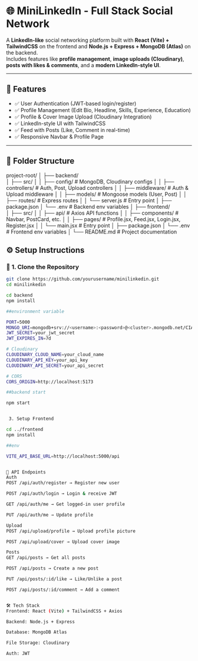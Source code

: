 # 🌐 MiniLinkedIn - Full Stack Social Network

A **LinkedIn-like** social networking platform built with **React (Vite) + TailwindCSS** on the frontend and **Node.js + Express + MongoDB (Atlas)** on the backend.  
Includes features like **profile management**, **image uploads (Cloudinary)**, **posts with likes & comments**, and a **modern LinkedIn-style UI**.

---

## 🚀 **Features**
- ✅ User Authentication (JWT-based login/register)
- ✅ Profile Management (Edit Bio, Headline, Skills, Experience, Education)
- ✅ Profile & Cover Image Upload (Cloudinary Integration)
- ✅ LinkedIn-style UI with TailwindCSS
- ✅ Feed with Posts (Like, Comment in real-time)
- ✅ Responsive Navbar & Profile Page

---

## 📂 **Folder Structure**
project-root/
│
├── backend/                
│   ├── src/
│   │   ├── config/         # MongoDB, Cloudinary configs
│   │   ├── controllers/    # Auth, Post, Upload controllers
│   │   ├── middleware/     # Auth & Upload middleware
│   │   ├── models/         # Mongoose models (User, Post)
│   │   ├── routes/         # Express routes
│   │   └── server.js       # Entry point
│   ├── package.json
│   └── .env                # Backend env variables
│
├── frontend/               
│   ├── src/
│   │   ├── api/            # Axios API functions
│   │   ├── components/     # Navbar, PostCard, etc.
│   │   ├── pages/          # Profile.jsx, Feed.jsx, Login.jsx, Register.jsx
│   │   └── main.jsx        # Entry point
│   ├── package.json
│   └── .env                # Frontend env variables
│
└── README.md               # Project documentation


## ⚙️ **Setup Instructions**

### 🔹 **1. Clone the Repository**
```bash
git clone https://github.com/yourusername/minilinkedin.git
cd minilinkedin

cd backend
npm install

##environment variable

PORT=5000
MONGO_URI=mongodb+srv://<username>:<password>@<cluster>.mongodb.net/CIAANcommunity
JWT_SECRET=your_jwt_secret
JWT_EXPIRES_IN=7d

# Cloudinary
CLOUDINARY_CLOUD_NAME=your_cloud_name
CLOUDINARY_API_KEY=your_api_key
CLOUDINARY_API_SECRET=your_api_secret

# CORS
CORS_ORIGIN=http://localhost:5173

##backend start

npm start


 3. Setup Frontend

cd ../frontend
npm install

##env

VITE_API_BASE_URL=http://localhost:5000/api


🔗 API Endpoints
Auth
POST /api/auth/register → Register new user

POST /api/auth/login → Login & receive JWT

GET /api/auth/me → Get logged-in user profile

PUT /api/auth/me → Update profile

Upload
POST /api/upload/profile → Upload profile picture

POST /api/upload/cover → Upload cover image

Posts
GET /api/posts → Get all posts

POST /api/posts → Create a new post

PUT /api/posts/:id/like → Like/Unlike a post

POST /api/posts/:id/comment → Add a comment


🛠️ Tech Stack
Frontend: React (Vite) + TailwindCSS + Axios

Backend: Node.js + Express

Database: MongoDB Atlas

File Storage: Cloudinary

Auth: JWT